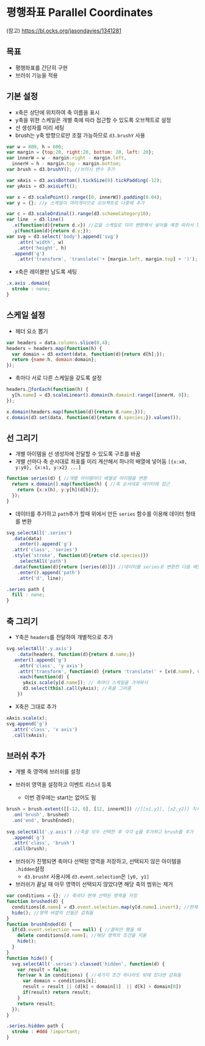 평행좌표 Parallel Coordinates
===

(참고)
https://bl.ocks.org/jasondavies/1341281

목표
---
- 평행좌표를 간단히 구현
- 브러쉬 기능을 적용


기본 설정
---

- x축은 상단에 위치하여 축 이름을 표시
- y축을 위한 스케일은 개별 축에 따라 접근할 수 있도록 오브젝트로 설정
- 선 생성자를 미리 세팅
- brush는 y축 방향으로만 조절 가능하므로 `d3.brushY` 사용

```javascript
var w = 800, h = 600;
var margin = {top:20, right:20, bottom: 20, left: 20};
var innerW = w - margin.right - margin.left,
  innerH = h - margin.top - margin.bottom;
var brush = d3.brushY(); //브러시 변수 추가

var xAxis = d3.axisBottom().tickSize(0).tickPadding(-12); 
var yAxis = d3.axisLeft();

var x = d3.scalePoint().range([0, innerW]).padding(0.04); 
var y = {}; //y 스케일이 여러개이므로 오브젝트로 나중에 추가

var c = d3.scaleOrdinal().range(d3.schemeCategory10);
var line  = d3.line()
  .x(function(d){return d.x}) //값을 스케일로 미리 변환해서 넣어둘 예정 따라서 line 생성기에서 스케일을 사용할 필요 없음
  .y(function(d){return d.y;});
var svg = d3.select('body').append('svg')
    .attr('width', w)
    .attr('height', h)
  .append('g')
    .attr('transform', 'translate('+ [margin.left, margin.top] + ')');
```

- x축은 레이블만 남도록 세팅

```css
.x.axis .domain{
  stroke : none;
}
```

스케일 설정
---
- 헤더 요소 뽑기

```javascript
var headers = data.columns.slice(0,4);
headers = headers.map(function(h) {
  var domain = d3.extent(data, function(d){return d[h];});
  return {name:h, domain:domain};
});

```

- 축마다 서로 다른 스케일을 갖도록 설정

```javascript
headers.forEach(function(h) {
  y[h.name] = d3.scaleLinear().domain(h.domain).range([innerH, 0]); 
});

x.domain(headers.map(function(d){return d.name;}));
c.domain(d3.set(data, function(d){return d.species;}).values());
```

선 그리기
---

- 개별 아이템을 선 생성자에 전달할 수 있도록 구조를 바꿈
 - 개별 선마다 축 순서대로 좌표를 미리 계산해서 하나의 배열에 넣어둠 `[{x:x0, y:y0}, {x:x1, y:x2} ...]`

```javascript
function series(d) { //개별 아이템마다 배열로 아이템을 변환
  return x.domain().map(function(h) { //축 순서대로 데이터에 접근
    return {x:x(h), y:y[h](d[h])};
  });
}
```

- 데이터를 추가하고 `path`추가 할때 위에서 만든 `series` 함수를 이용해 데이터 형태를 변환

```javascript
svg.selectAll('.series')
  .data(data)
    .enter().append('g')
  .attr('class', 'series')
  .style('stroke', function(d){return c(d.species)}) 
    .selectAll('path')
  .data(function(d){return [series(d)]}) //데이터를 series로 변환한 다음 배열에 다시 넣어서 통째로 path에 전달
    .enter().append('path')
    .attr('d', line);
```

```css
.series path {
  fill : none;
}
```

축 그리기
---

- Y축은 `headers`를 전달하여 개별적으로 추가

```javascript
svg.selectAll('.y.axis')
    .data(headers, function(d){return d.name;})
  .enter().append('g')
    .attr('class', 'y axis')
    .attr('transform', function(d) {return 'translate(' + [x(d.name), 0] + ')';}) //축을 x 스케일을 이용해 이동
    .each(function(d) {
      yAxis.scale(y[d.name]); // 축마다 스케일을 가져와서 
      d3.select(this).call(yAxis); //축을 그려줌
    })
```

- X축은 그대로 추가

```javascript
xAxis.scale(x);
svg.append('g')
  .attr('class', 'x axis')
  .call(xAxis);
```


브러쉬 추가
---
- 개별 축 영역에 브러쉬를 설정

- 브러쉬 영역을 설정하고 이벤트 리스너 등록
  - 이번 경우에는 start는 없어도 됨 
```javascript
brush = brush.extent([[-12, 0], [12, innerH]]) //[[x1,y1], [x2,y2]] 직사각형 형태로 영역을 설정
  .on('brush', brushed) 
  .on('end', brushEnded);
  
svg.selectAll('.y.axis') //축을 모두 선택한 후 각각 g를 추가하고 brush를 추가
  .append('g')
  .attr('class', 'brush')
  .call(brush); 
```

- 브러쉬가 진행되면 축마다 선택된 영역을 저장하고, 선택되지 않은 아이템을 `.hidden`설정
  - `d3.brushY` 사용시에 `d3.event.selection`은 `[y0, y1]`
- 브러쉬가 끝날 때 아무 영역이 선택되지 않았다면 해당 축의 범위는 제거

```javascript
var conditions = {}; // 축마다 현재 선택된 영역을 저장
function brushed(d) {
  conditions[d.name] = d3.event.selection.map(y[d.name].invert); //현재 축 이름과 영역을 변환하여 저장, 
  hide(); //영역 바깥의 선들은 감춰둠
}
function brushEnded(d) {
  if(d3.event.selection === null) { //클릭만 했을 때
    delete conditions[d.name]; //해당 영역의 조건을 지움
    hide();
  }
}
function hide() {
  svg.selectAll('.series').classed('hidden', function(d) {
    var result = false;
    for(var k in conditions) { //세가지 조건 하나라도 밖에 있다면 감춰둠
      var domain = conditions[k];
      result = result || (d[k] < domain[1]  || d[k] > domain[0])
      if(result) return result;
    }
    return result;
  });
}
```

```css
.series.hidden path {
  stroke : #ddd !important;
}
```
